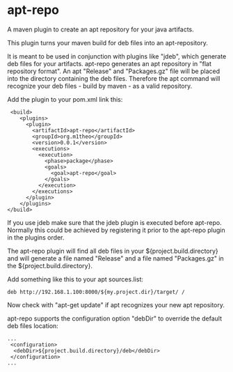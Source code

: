 apt-repo
========

A maven plugin to create an apt repository for your java artifacts.

This plugin turns your maven build for deb files into an apt-repository.

It is meant to be used in conjunction with plugins like "jdeb", which generate deb files for 
your artifacts.
apt-repo generates an apt repository in "flat repository format".
An apt "Release" and "Packages.gz" file will be placed into the directory containing the deb files.
Therefore the apt command will recognize your deb files - build by maven - as a valid repository.

Add the plugin to your pom.xml link this:
```
 <build>
    <plugins>
      <plugin>
        <artifactId>apt-repo</artifactId>
        <groupId>org.m1theo</groupId>
        <version>0.0.1</version>
        <executions>
          <execution>
            <phase>package</phase>
            <goals>
              <goal>apt-repo</goal>
            </goals>
          </execution>
        </executions>
      </plugin>
    </plugins>
</build>
```
If you use jdeb make sure that the jdeb plugin is executed before apt-repo. 
Normally this could be achieved by registering it prior to the apt-repo plugin in the plugins order.

The apt-repo plugin will find all deb files in your ${project.build.directory} and will 
generate a file named "Release" and a file named 
"Packages.gz" in the ${project.build.directory}.

Add something like this to your apt sources.list:
```
deb http://192.168.1.100:8000/${my.project.dir}/target/ /
```
Now check with "apt-get update" if apt recognizes your new apt repository.

apt-repo supports the configuration option "debDir" to override the default deb files location:
```
...
 <configuration>
  <debDir>${project.build.directory}/deb</debDir>
 </configuration>
...
```

